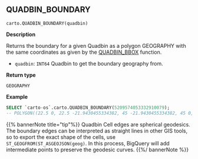 ## QUADBIN_BOUNDARY

```sql:signature
carto.QUADBIN_BOUNDARY(quadbin)
```

**Description**

Returns the boundary for a given Quadbin as a polygon GEOGRAPHY with the same coordinates as given by the [QUADBIN_BBOX](#quadbin_bbox) function.

* `quadbin`: `INT64` Quadbin to get the boundary geography from.

**Return type**

`GEOGRAPHY`


**Example**


```sql
SELECT `carto-os`.carto.QUADBIN_BOUNDARY(5209574053332910079);
-- POLYGON((22.5 0, 22.5 -21.9430455334382, 45 -21.9430455334382, 45 0, 22.5 0))
```

{{% bannerNote title="tip"%}}
Quadbin Cell edges are spherical geodesics. The boundary edges can be interpreted as straight lines in other GIS tools, so to export the exact shape of the cells, use `ST_GEOGFROM(ST_ASGEOJSON(geog)`. In this process, BigQuery will add intermediate points to preserve the geodesic curves.
{{%/ bannerNote %}}